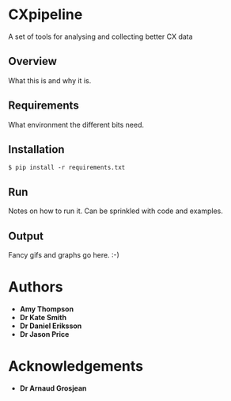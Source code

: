 # CXpipeline
A set of tools for analysing and collecting better CX data

## Overview
What this is and why it is.


## Requirements
What environment the different bits need.

## Installation
```
$ pip install -r requirements.txt
```

## Run
Notes on how to run it. Can be sprinkled with code and examples.


## Output
Fancy gifs and graphs go here.
:-)

# Authors
- **Amy Thompson**
- **Dr Kate Smith**
- **Dr Daniel Eriksson**
- **Dr Jason Price**

# Acknowledgements
- **Dr Arnaud Grosjean**
